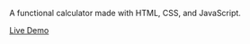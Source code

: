 A functional calculator made with HTML, CSS, and JavaScript.

[Live Demo](https://brentwashington.github.io/calculator/)
